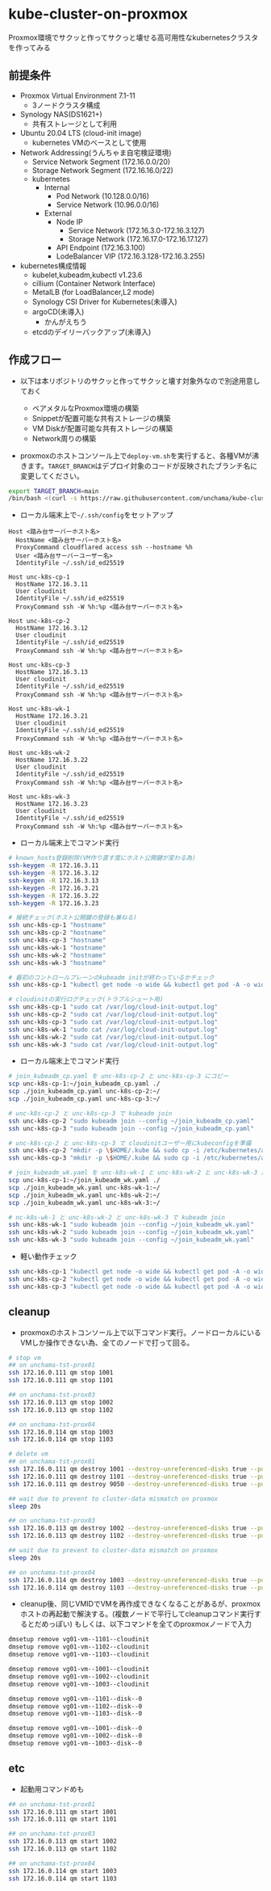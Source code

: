 # kube-cluster-on-proxmox
Proxmox環境でサクッと作ってサクっと壊せる高可用性なkubernetesクラスタを作ってみる

## 前提条件

- Proxmox Virtual Environment 7.1-11
  - 3ノードクラスタ構成
- Synology NAS(DS1621+)
  - 共有ストレージとして利用
- Ubuntu 20.04 LTS (cloud-init image)
  - kubernetes VMのベースとして使用
- Network Addressing(うんちゃま自宅検証環境)
  - Service Network Segment (172.16.0.0/20)
  - Storage Network Segment (172.16.16.0/22)
  - kubernetes
    - Internal
      - Pod Network (10.128.0.0/16)
      - Service Network (10.96.0.0/16)
    - External
      - Node IP
        - Service Network (172.16.3.0-172.16.3.127)
        - Storage Network (172.16.17.0-172.16.17.127)
      - API Endpoint (172.16.3.100)
      - LodeBalancer VIP (172.16.3.128-172.16.3.255)
- kubernetes構成情報
  - kubelet,kubeadm,kubectl v1.23.6
  - cillium (Container Network Interface)
  - MetalLB (for LoadBalancer,L2 mode)
  - Synology CSI Driver for Kubernetes(未導入)
  - argoCD(未導入)
    - かんがえちう
  - etcdのデイリーバックアップ(未導入)

## 作成フロー

- 以下は本リポジトリのサクッと作ってサクッと壊す対象外なので別途用意しておく
  - ベアメタルなProxmox環境の構築
  - Snippetが配置可能な共有ストレージの構築
  - VM Diskが配置可能な共有ストレージの構築
  - Network周りの構築

- proxmoxのホストコンソール上で`deploy-vm.sh`を実行すると、各種VMが沸きます。`TARGET_BRANCH`はデプロイ対象のコードが反映されたブランチ名に変更してください。


```sh
export TARGET_BRANCH=main
/bin/bash <(curl -s https://raw.githubusercontent.com/unchama/kube-cluster-on-proxmox/${TARGET_BRANCH}/deploy-vm.sh) ${TARGET_BRANCH}
```

- ローカル端末上で`~/.ssh/config`をセットアップ

```
Host <踏み台サーバーホスト名>
  HostName <踏み台サーバーホスト名>
  ProxyCommand cloudflared access ssh --hostname %h
  User <踏み台サーバーユーザー名>
  IdentityFile ~/.ssh/id_ed25519

Host unc-k8s-cp-1
  HostName 172.16.3.11
  User cloudinit
  IdentityFile ~/.ssh/id_ed25519
  ProxyCommand ssh -W %h:%p <踏み台サーバーホスト名>

Host unc-k8s-cp-2
  HostName 172.16.3.12
  User cloudinit
  IdentityFile ~/.ssh/id_ed25519
  ProxyCommand ssh -W %h:%p <踏み台サーバーホスト名>

Host unc-k8s-cp-3
  HostName 172.16.3.13
  User cloudinit
  IdentityFile ~/.ssh/id_ed25519
  ProxyCommand ssh -W %h:%p <踏み台サーバーホスト名>

Host unc-k8s-wk-1
  HostName 172.16.3.21
  User cloudinit
  IdentityFile ~/.ssh/id_ed25519
  ProxyCommand ssh -W %h:%p <踏み台サーバーホスト名>

Host unc-k8s-wk-2
  HostName 172.16.3.22
  User cloudinit
  IdentityFile ~/.ssh/id_ed25519
  ProxyCommand ssh -W %h:%p <踏み台サーバーホスト名>

Host unc-k8s-wk-3
  HostName 172.16.3.23
  User cloudinit
  IdentityFile ~/.ssh/id_ed25519
  ProxyCommand ssh -W %h:%p <踏み台サーバーホスト名>
```

- ローカル端末上でコマンド実行

```sh
# known_hosts登録削除(VM作り直す度にホスト公開鍵が変わる為)
ssh-keygen -R 172.16.3.11
ssh-keygen -R 172.16.3.12
ssh-keygen -R 172.16.3.13
ssh-keygen -R 172.16.3.21
ssh-keygen -R 172.16.3.22
ssh-keygen -R 172.16.3.23

# 接続チェック(ホスト公開鍵の登録も兼ねる)
ssh unc-k8s-cp-1 "hostname"
ssh unc-k8s-cp-2 "hostname"
ssh unc-k8s-cp-3 "hostname"
ssh unc-k8s-wk-1 "hostname"
ssh unc-k8s-wk-2 "hostname"
ssh unc-k8s-wk-3 "hostname"

# 最初のコントロールプレーンのkubeadm initが終わっているかチェック
ssh unc-k8s-cp-1 "kubectl get node -o wide && kubectl get pod -A -o wide"

# cloudinitの実行ログチェック(トラブルシュート用)
ssh unc-k8s-cp-1 "sudo cat /var/log/cloud-init-output.log"
ssh unc-k8s-cp-2 "sudo cat /var/log/cloud-init-output.log"
ssh unc-k8s-cp-3 "sudo cat /var/log/cloud-init-output.log"
ssh unc-k8s-wk-1 "sudo cat /var/log/cloud-init-output.log"
ssh unc-k8s-wk-2 "sudo cat /var/log/cloud-init-output.log"
ssh unc-k8s-wk-3 "sudo cat /var/log/cloud-init-output.log"
```

- ローカル端末上でコマンド実行

```sh
# join_kubeadm_cp.yaml を unc-k8s-cp-2 と unc-k8s-cp-3 にコピー
scp unc-k8s-cp-1:~/join_kubeadm_cp.yaml ./
scp ./join_kubeadm_cp.yaml unc-k8s-cp-2:~/
scp ./join_kubeadm_cp.yaml unc-k8s-cp-3:~/

# unc-k8s-cp-2 と unc-k8s-cp-3 で kubeadm join
ssh unc-k8s-cp-2 "sudo kubeadm join --config ~/join_kubeadm_cp.yaml"
ssh unc-k8s-cp-3 "sudo kubeadm join --config ~/join_kubeadm_cp.yaml"

# unc-k8s-cp-2 と unc-k8s-cp-3 で cloudinitユーザー用にkubeconfigを準備
ssh unc-k8s-cp-2 "mkdir -p \$HOME/.kube && sudo cp -i /etc/kubernetes/admin.conf \$HOME/.kube/config &&sudo chown \$(id -u):\$(id -g) \$HOME/.kube/config"
ssh unc-k8s-cp-3 "mkdir -p \$HOME/.kube && sudo cp -i /etc/kubernetes/admin.conf \$HOME/.kube/config &&sudo chown \$(id -u):\$(id -g) \$HOME/.kube/config"

# join_kubeadm_wk.yaml を unc-k8s-wk-1 と unc-k8s-wk-2 と unc-k8s-wk-3 にコピー
scp unc-k8s-cp-1:~/join_kubeadm_wk.yaml ./
scp ./join_kubeadm_wk.yaml unc-k8s-wk-1:~/
scp ./join_kubeadm_wk.yaml unc-k8s-wk-2:~/
scp ./join_kubeadm_wk.yaml unc-k8s-wk-3:~/

# nc-k8s-wk-1 と unc-k8s-wk-2 と unc-k8s-wk-3 で kubeadm join
ssh unc-k8s-wk-1 "sudo kubeadm join --config ~/join_kubeadm_wk.yaml"
ssh unc-k8s-wk-2 "sudo kubeadm join --config ~/join_kubeadm_wk.yaml"
ssh unc-k8s-wk-3 "sudo kubeadm join --config ~/join_kubeadm_wk.yaml"
```

- 軽い動作チェック

```sh
ssh unc-k8s-cp-1 "kubectl get node -o wide && kubectl get pod -A -o wide"
ssh unc-k8s-cp-2 "kubectl get node -o wide && kubectl get pod -A -o wide"
ssh unc-k8s-cp-3 "kubectl get node -o wide && kubectl get pod -A -o wide"
```

## cleanup

- proxmoxのホストコンソール上で以下コマンド実行。ノードローカルにいるVMしか操作できない為、全てのノードで打って回る。

```sh
# stop vm
## on unchama-tst-prox01
ssh 172.16.0.111 qm stop 1001
ssh 172.16.0.111 qm stop 1101

## on unchama-tst-prox03
ssh 172.16.0.113 qm stop 1002
ssh 172.16.0.113 qm stop 1102

## on unchama-tst-prox04
ssh 172.16.0.114 qm stop 1003
ssh 172.16.0.114 qm stop 1103

# delete vm
## on unchama-tst-prox01
ssh 172.16.0.111 qm destroy 1001 --destroy-unreferenced-disks true --purge true
ssh 172.16.0.111 qm destroy 1101 --destroy-unreferenced-disks true --purge true
ssh 172.16.0.111 qm destroy 9050 --destroy-unreferenced-disks true --purge true

## wait due to prevent to cluster-data mismatch on proxmox
sleep 20s

## on unchama-tst-prox03
ssh 172.16.0.113 qm destroy 1002 --destroy-unreferenced-disks true --purge true
ssh 172.16.0.113 qm destroy 1102 --destroy-unreferenced-disks true --purge true

## wait due to prevent to cluster-data mismatch on proxmox
sleep 20s

## on unchama-tst-prox04
ssh 172.16.0.114 qm destroy 1003 --destroy-unreferenced-disks true --purge true
ssh 172.16.0.114 qm destroy 1103 --destroy-unreferenced-disks true --purge true

```

- cleanup後、同じVMIDでVMを再作成できなくなることがあるが、proxmoxホストの再起動で解決する。(複数ノードで平行してcleanupコマンド実行するとだめっぽい)
もしくは、以下コマンドを全てのproxmoxノードで入力

```sh
dmsetup remove vg01-vm--1101--cloudinit
dmsetup remove vg01-vm--1102--cloudinit
dmsetup remove vg01-vm--1103--cloudinit

dmsetup remove vg01-vm--1001--cloudinit
dmsetup remove vg01-vm--1002--cloudinit
dmsetup remove vg01-vm--1003--cloudinit

dmsetup remove vg01-vm--1101--disk--0
dmsetup remove vg01-vm--1102--disk--0
dmsetup remove vg01-vm--1103--disk--0

dmsetup remove vg01-vm--1001--disk--0
dmsetup remove vg01-vm--1002--disk--0
dmsetup remove vg01-vm--1003--disk--0

```

## etc

- 起動用コマンドめも

```sh
## on unchama-tst-prox01
ssh 172.16.0.111 qm start 1001
ssh 172.16.0.111 qm start 1101

## on unchama-tst-prox03
ssh 172.16.0.113 qm start 1002
ssh 172.16.0.113 qm start 1102

## on unchama-tst-prox04
ssh 172.16.0.114 qm start 1003
ssh 172.16.0.114 qm start 1103
```
